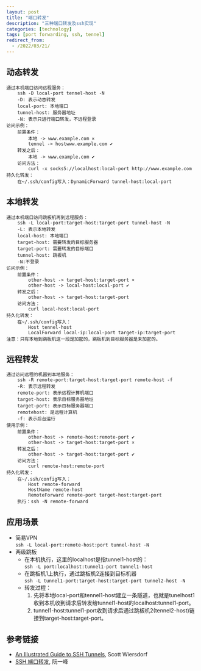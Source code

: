 ```yaml
---
layout: post
title: "端口转发"
description: "三种端口转发及ssh实现"
categories: [technology]
tags: [port forwarding, ssh, tennel]
redirect_from:
  - /2022/03/21/
---
```


## 动态转发  
    通过本机端口访问远程服务：
        ssh -D local-port tennel-host -N 
        -D: 表示动态转发  
        local-port: 本地端口  
        tunnel-host: 服务器地址
        -N: 表示只进行端口转发，不远程登录
    访问示例：
        前置条件：
            本地 -> www.example.com ×
            tennel -> hostwww.example.com ✔
        转发之后：
            本地 -> www.example.com ✔
        访问方法：
            curl -x socks5://localhost:local-port http://www.example.com
    持久化转发：
        在~/.ssh/config写入：DynamicForward tunnel-host:local-port

## 本地转发  
    通过本机端口访问跳板机再到远程服务：
        ssh -L local-port:target-host:target-port tunnel-host -N  
        -L: 表示本地转发  
        local-host: 本地端口  
        target-host: 需要转发的目标服务器  
        target-port: 需要转发的目标端口  
        tunnel-host: 跳板机  
        -N:不登录  
    访问示例：
        前置条件：
            other-host -> target-host:target-port ×
            other-host -> local-host:local-port ✔
        转发之后：
            other-host -> target-host:target-port
        访问方法：
            curl local-host:local-port
    持久化转发：
        在~/.ssh/config写入：
            Host tennel-host
            LocalForward local-ip:local-port target-ip:target-port
    注意：只有本地到跳板机这一段是加密的，跳板机到目标服务器是未加密的。

## 远程转发  
    通过访问远程的机器到本地服务：
        ssh -R remote-port:target-host:target-port remote-host -f  
        -R: 表示远程转发  
        remote-port: 表示远程计算机端口  
        target-host: 表示目标服务器地址  
        target-port: 表示目标服务器端口
        remotehost: 是远程计算机  
        -f: 表示后台运行
    使用示例：
        前置条件：
            other-host -> remote-host:remote-port ✔
            other-host -> target-host:target-port ×
        转发之后：
            other-host -> target-host:target-port ✔
        访问方法：
            curl remote-host:remote-port
    持久化转发：
        在~/.ssh/config写入：
            Host remote-forward
            HostName remote-host
            RemoteForward remote-port target-host:target-port
        执行：ssh -N remote-forward

## 应用场景
- 简易VPN  
    `ssh -L local-port:remote-host:port tunnel-host -N`
- 两级跳板
    - 在本机执行，这里的localhost是指tunnel1-host的：  
        `ssh -L port:localhost:tunnel1-port tunnel1-host`
    - 在跳板机1上执行，通过跳板机2连接到目标机器  
        `ssh -L tunnel1-port:target-host:target-port tunnel2-host -N`
    - 转发过程：  
      1. 先将本地local-port和tennel1-host建立一条隧道，也就是tunelhost1收到本机收到请求后转发给tunnel1-host的localhost:tunnel1-port。  
      2. tunnel1-host:tunnel1-port收到请求后通过跳板机2(tennel2-host)链接到target-host:target-port。

## 参考链接
- [An Illustrated Guide to SSH Tunnels](https://solitum.net/posts/an-illustrated-guide-to-ssh-tunnels/), Scott Wiersdorf
- [SSH 端口转发](https://wangdoc.com/ssh/port-forwarding.html), 阮一峰